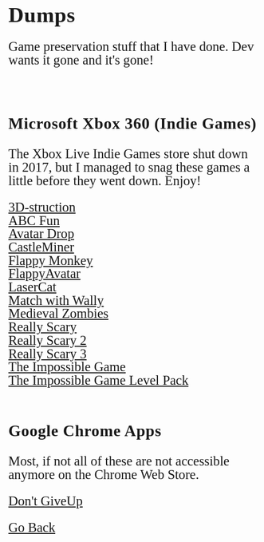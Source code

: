 <html>
<style>
		h3 {
			font-family: AppleKid;
			line-height: 1;
			letter-spacing: 0.8px;
		}
		h2 {
			font-family: AppleKid;
			line-height: 1;
			letter-spacing: 0.8px;
		}
		h1 {
			font-family: AppleKid;
			line-height: 1;
			letter-spacing: 0.8px;
		}
		@font-face {
			font-family: AppleKid;
			src: url('../images/Apple-Kid.woff2') format('woff2'),
				url('../images/Apple-Kid.woff') format('woff');
			font-weight: normal;
			font-style: normal;
		}
        p.small {
            line-height: 1;
        }
		.mainContent {
			font-family: AppleKid;
			font-size: 20pt;
			line-height: 1;
		}
</style>
<body>
<div class="mainContent">
<h1 style="font-size:32pt">Dumps</h1>
<p>Game preservation stuff that I have done. Dev wants it gone and it's gone!</p><br />
<h3 style="font-size:24pt">Microsoft Xbox 360 (Indie Games)</h3>
<p>The Xbox Live Indie Games store shut down in 2017, but I managed to snag these games a little before they went down. Enjoy!</p>
<a href="https://archive.org/details/xblig_3dstruction">3D-struction</a><br />
<a href="https://archive.org/details/xblig_abcfun">ABC Fun</a><br />
<a href="https://archive.org/details/xblig_avatardrop">Avatar Drop</a><br />
<a href="https://archive.org/details/xblig_castleminer">CastleMiner</a><br />
<a href="https://archive.org/details/xblig_flappymonkey">Flappy Monkey</a><br />
<a href="https://archive.org/details/xblig_flappyavatar">FlappyAvatar</a><br />
<a href="https://archive.org/details/xblig_lasercat">LaserCat</a><br />
<a href="https://archive.org/details/xblig_mww">Match with Wally</a><br />
<a href="https://archive.org/details/xblig_medievalzombies">Medieval Zombies</a><br />
<a href="https://archive.org/details/xblig_really-scary">Really Scary</a><br />
<a href="https://archive.org/details/xblig_really-scary-2">Really Scary 2</a><br />
<a href="https://archive.org/details/xblig_really-scary-3">Really Scary 3</a><br />
<a href="https://archive.org/details/xblig_the-impossible-game">The Impossible Game</a><br />
<a href="https://archive.org/details/xblig_tig-level-pack">The Impossible Game Level Pack</a><br />
<br />
<h3 style="font-size:24pt">Google Chrome Apps</h3>
<p>Most, if not all of these are not accessible anymore on the Chrome Web Store.</p>
<a href="https://archive.org/details/chrome_dont-giveup">Don't GiveUp</a><br />
<br />
<a href="..">Go Back</a><br />
</div>
</body>
</html>